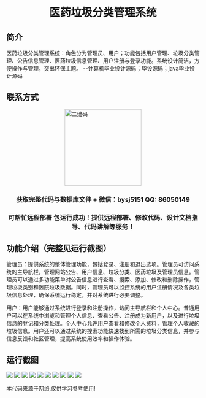<p><h1 align="center">医药垃圾分类管理系统</h1></p>

## 简介
医药垃圾分类管理系统：角色分为管理员、用户；功能包括用户管理、垃圾分类管理、公告信息管理、医药垃圾信息管理、用户注册与登录功能。系统设计简洁，方便操作与管理，突出环保主题。    --计算机毕业设计源码；毕设源码；java毕业设计源码


## 联系方式
<img src="https://bs-1329754181.cos.ap-shanghai.myqcloud.com/wx.jpg" alt="二维码" style="display: block; margin: 0 auto;" width="200px">
<p><h3 align="center">获取完整代码与数据库文件 + 微信：bysj5151 QQ: 86050149</h3></p>
<p><h3 align="center">可帮忙远程部署 包运行成功！提供远程部署、修改代码、设计文档指导、代码讲解等服务！</h3></p>

## 功能介绍（完整见运行截图）
管理员：提供系统的整体管理功能，包括登录、注册和退出选项。管理员可访问系统的主导航栏，管理网站公告、用户信息、垃圾分类、医药垃圾及管理员信息。管理员可以通过多功能菜单对公告信息进行查看、搜索、添加、修改和删除操作，管理垃圾类别和医院垃圾数据。同时，管理员可以监控系统的用户注册情况及各类垃圾信息处理，确保系统运行稳定，并对系统进行必要调整。

用户：用户能够通过系统进行登录和注册操作，访问主导航栏和个人中心。普通用户可以在系统中浏览和管理个人信息、查看公告、注册成为新用户，以及进行垃圾信息的登记和分类处理。个人中心允许用户查看和修改个人资料，管理个人收藏的垃圾信息。用户还可以通过系统的搜索功能快速找到所需的垃圾分类信息，并参与信息反馈和社区管理，提高系统使用效率和操作体验。


## 运行截图
![](https://bs-1329754181.cos.ap-shanghai.myqcloud.com/ssm/MedicalWasteClassificationSystem/img/001.jpg)
![](https://bs-1329754181.cos.ap-shanghai.myqcloud.com/ssm/MedicalWasteClassificationSystem/img/002.jpg)
![](https://bs-1329754181.cos.ap-shanghai.myqcloud.com/ssm/MedicalWasteClassificationSystem/img/003.jpg)
![](https://bs-1329754181.cos.ap-shanghai.myqcloud.com/ssm/MedicalWasteClassificationSystem/img/004.jpg)
![](https://bs-1329754181.cos.ap-shanghai.myqcloud.com/ssm/MedicalWasteClassificationSystem/img/005.jpg)
![](https://bs-1329754181.cos.ap-shanghai.myqcloud.com/ssm/MedicalWasteClassificationSystem/img/006.jpg)
![](https://bs-1329754181.cos.ap-shanghai.myqcloud.com/ssm/MedicalWasteClassificationSystem/img/007.jpg)
![](https://bs-1329754181.cos.ap-shanghai.myqcloud.com/ssm/MedicalWasteClassificationSystem/img/008.jpg)
![](https://bs-1329754181.cos.ap-shanghai.myqcloud.com/ssm/MedicalWasteClassificationSystem/img/009.jpg)
![](https://bs-1329754181.cos.ap-shanghai.myqcloud.com/ssm/MedicalWasteClassificationSystem/img/010.jpg)

<p>本代码来源于网络,仅供学习参考使用!</p>
